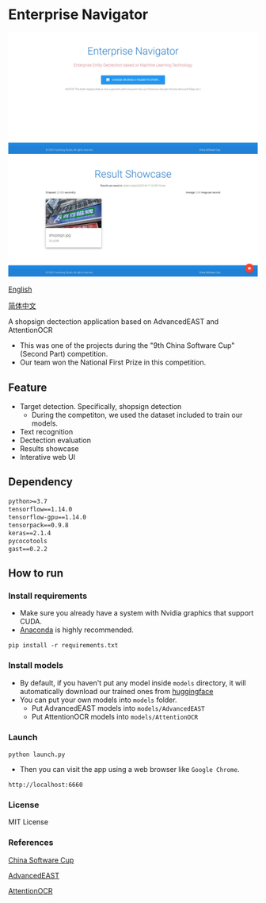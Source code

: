 # Enterprise Navigator

![Homepage](./imgs/homepage.jpg)
![Showcase](./imgs/result_showcase.jpg)

[English](./README.md)

[简体中文](./docs/README_zh-cn.md)

A shopsign dectection application based on AdvancedEAST and AttentionOCR

- This was one of the projects during the "9th China Software Cup" (Second Part) competition.
- Our team won the National First Prize in this competition.

## Feature

- Target detection. Specifically, shopsign detection
  - During the competiton, we used the dataset included to train our models.
- Text recognition
- Dectection evaluation
- Results showcase
- Interative web UI

## Dependency

```
python>=3.7
tensorflow==1.14.0
tensorflow-gpu==1.14.0
tensorpack==0.9.8
keras==2.1.4
pycocotools
gast==0.2.2
```

## How to run

### Install requirements

- Make sure you already have a system with Nvidia graphics that support CUDA.
- [Anaconda](https://www.anaconda.com/) is highly recommended.

```
pip install -r requirements.txt
```

### Install models

- By default, if you haven't put any model inside `models` directory, it will automatically download our trained ones from [huggingface](https://huggingface.co/)
- You can put your own models into `models` folder.
  - Put AdvancedEAST models into `models/AdvancedEAST`
  - Put AttentionOCR models into `models/AttentionOCR`

### Launch

```
python launch.py
```

- Then you can visit the app using a web browser like `Google Chrome`.

```
http://localhost:6660
```

### License

MIT License

### References

[China Software Cup](http://www.cnsoftbei.com/)

[AdvancedEAST](https://github.com/huoyijie/AdvancedEAST)

[AttentionOCR](https://github.com/zhang0jhon/AttentionOCR)
